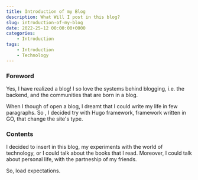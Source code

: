 ```yaml
---
title: Introduction of my Blog
description: What Will I post in this blog?
slug: introduction-of-my-blog
date: 2022-25-12 00:00:00+0000
categories:
    - Introduction
tags:
    - Introduction
    - Technology
---
```


### Foreword

Yes, I have realized a blog! I so love the systems behind blogging, i.e. the backend, and the communities that are born in a blog.

When I though of open a blog, I dreamt that I could write my life in few paragraphs. So , I decided try with Hugo framework, framework  written in GO, that change the site's type.

### Contents

I decided to insert in this blog, my experiments with the world of technology, or I could talk about the books that I read. Moreover, I could talk about personal life, with the partneship of my friends.

So, load expectations.